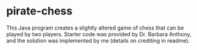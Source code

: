 # pirate-chess
This Java program creates a slightly altered game of chess that can be played by two players. Starter code was provided by Dr. Barbara Anthony, and the solution was implemented by me (details on crediting in readme).
